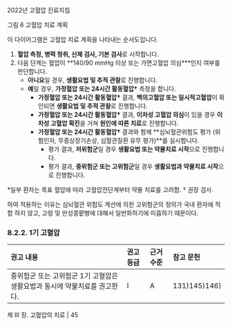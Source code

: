 2022년 고혈압 진료지침

그림 6 고혈압 치료 계획

이 다이어그램은 고혈압 치료 계획을 나타내는 순서도입니다.

1.  **혈압 측정, 병력 청취, 신체 검사, 기본 검사**로 시작합니다.
2.  다음 단계는 혈압이 **140/90 mmHg 이상 또는 가면고혈압 의심\***인지 여부를 판단합니다.
    *   **아니요**일 경우, **생활요법 및 추적 관찰**로 진행합니다.
    *   **예**일 경우, **가정혈압 또는 24시간 활동혈압†** 측정을 합니다.
        *   **가정혈압 또는 24시간 활동혈압†** 결과, **백의고혈압 또는 일시적고혈압**이 확인되면 **생활요법 및 추적 관찰**로 진행합니다.
        *   **가정혈압 또는 24시간 활동혈압†** 결과, **이차성 고혈압 의심**이 있을 경우 **이차성 고혈압 확진**을 거쳐 **원인에 따른 치료**로 진행합니다.
        *   **가정혈압 또는 24시간 활동혈압†** 결과와 함께 **심뇌혈관위험도 평가 (위험인자, 무증상장기손상, 심혈관질환 유무 평가)**를 실시합니다.
            *   평가 결과, **저위험군**일 경우 **생활요법 또는 약물치료 시작**으로 진행합니다.
            *   평가 결과, **중위험군 또는 고위험군**일 경우 **생활요법과 약물치료 시작**으로 진행합니다.

\*일부 환자는 목표 혈압에 따라 고혈압전단계부터 약물 치료를 고려함. † 권장 검사.

하여 적용하는 이유는 심뇌혈관 위험도 계산에 의한 고위험군의 정의가 국내 환자에 적합 하지 않고, 고령 및 만성콩팥병에 대해서 일반화하기에 미흡하기 때문이다.

### 8.2.2. 1기 고혈압

| 권고 내용                                                | 권고 등급 | 근거 수준 | 참고 문헌      |
| :------------------------------------------------------- | :-------- | :-------- | :------------- |
| 중위험군 또는 고위험군 1기 고혈압은 생활요법과 동시에 약물치료를 권고한다. | I         | A         | 131)145)146) |

제 III 장. 고혈압의 치료 | <PAGE>45